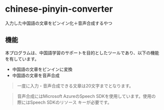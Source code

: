 # chinese-pinyin-converter

入力した中国語の文章をピンイン化＋音声合成するやつ

## 機能

本プログラムは、中国語学習のサポートを目的としたツールであり、以下の機能を有しています。

- 中国語の文章をピンインに変換
- 中国語の文章を音声合成

> 一度に入力・音声合成できる文章は20文字までとなります。

> 音声合成にはMicrosoft AzureのSpeech SDKを使用しています。使用の際にはSpeech SDKのリソース キーが必要です。